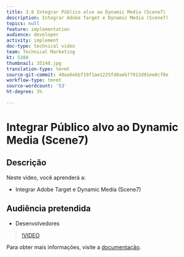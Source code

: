 ```yaml
---
title: 3.8 Integrar Público alvo ao Dynamic Media (Scene7)
description: Integrar Adobe Target e Dynamic Media (Scene7)
topics: null
feature: implementation
audience: developer
activity: implement
doc-type: technical video
team: Technical Marketing
kt: 5388
thumbnail: 35148.jpg
translation-type: tm+mt
source-git-commit: 48aa6ebbf19f1ae1225fd8aeb77912d91ee0cf8e
workflow-type: tm+mt
source-wordcount: '53'
ht-degree: 3%

---
```



# Integrar Público alvo ao Dynamic Media (Scene7)

## Descrição

Neste vídeo, você aprenderá a:

* Integrar Adobe Target e Dynamic Media (Scene7)

## Audiência pretendida

* Desenvolvedores

>[!VIDEO](https://video.tv.adobe.com/v/35148/?quality=12)

Para obter mais informações, visite a [documentação](https://docs.adobe.com/content/help/en/target/using/administer/scene7-settings.html).
